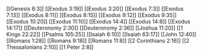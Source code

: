 [[Genesis 6:3]]
[[Exodus 3:19]]
[[Exodus 3:20]]
[[Exodus 7:3]]
[[Exodus 7:13]]
[[Exodus 8:11]]
[[Exodus 8:15]]
[[Exodus 9:12]]
[[Exodus 9:35]]
[[Exodus 10:20]]
[[Exodus 11:10]]
[[Exodus 14:4]]
[[Exodus 14:8]]
[[Exodus 14:17]]
[[Deuteronomy 2:30]]
[[Deuteronomy 2:36]]
[[Joshua 11:20]]
[[1 Kings 22:22]]
[[Psalms 105:25]]
[[Isaiah 6:10]]
[[Isaiah 63:17]]
[[John 12:40]]
[[Romans 1:28]]
[[Romans 9:18]]
[[Romans 11:8]]
[[2 Corinthians 2:16]]
[[2 Thessalonians 2:10]]
[[1 Peter 2:8]]
